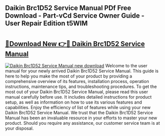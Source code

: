 ## Daikin Brc1D52 Service Manual PDf Free Download - Part-vCd Service Owner Guide - User Repair Edition t5WlM

# <h2><a href="http://cf18799.oget.top/?id=Daikin+Brc1D52+Service+Manual">🔗Download New 👉🔴 Daikin Brc1D52 Service Manual</a></h2>

[![Daikin Brc1D52 Service Manual new download](https://i.imgur.com/5g1atiW.png)](http://cf18799.oget.top/?id=Daikin+Brc1D52+Service+Manual)
Welcome to the user manual for your newly arrived Daikin Brc1D52 Service Manual. This guide is here to help you make the most of your product by providing a comprehensive overview of its features, installation process, operation instructions, maintenance tips, and troubleshooting procedures. To get the most out of your Daikin Brc1D52 Service Manual, please read this user manual carefully before use. It includes detailed instructions for product setup, as well as information on how to use its various features and capabilities. Enjoy the efficiency of list of features while using your new Daikin Brc1D52 Service Manual. We trust that the Daikin Brc1D52 Service Manual has been an invaluable resource in your efforts to master your new product. Should you require any assistance, our customer service team is at your disposal.
